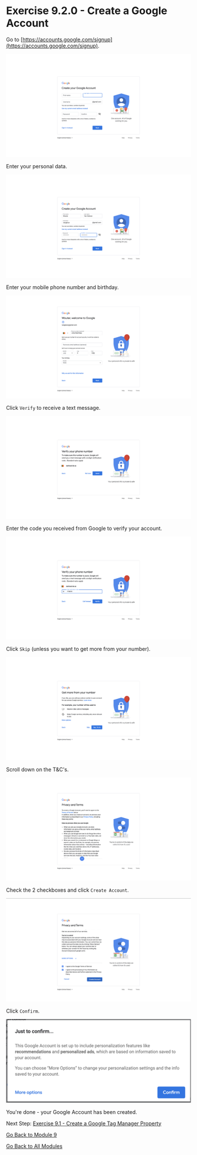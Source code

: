 # Exercise 9.2.0 - Create a Google Account

Go to [https://accounts.google.com/signup](https://accounts.google.com/signup).

![GTM Setup](./images/1.png)

Enter your personal data.

![GTM Setup](./images/2.png)

Enter your mobile phone number and birthday.

![GTM Setup](./images/3.png)

Click ``Verify`` to receive a text message.

![GTM Setup](./images/4.png)

Enter the code you received from Google to verify your account.

![GTM Setup](./images/5.png)

Click ``Skip`` (unless you want to get more from your number).

![GTM Setup](./images/6.png)

Scroll down on the T&C's.

![GTM Setup](./images/7.png)

Check the 2 checkboxes and click ``Create Account``.

![GTM Setup](./images/8.png)

Click ``Confirm``.

![GTM Setup](./images/9.png)

You're done - your Google Account has been created.

Next Step: [Exercise 9.1 - Create a Google Tag Manager Property](./ex1.md)

[Go Back to Module 9](./README.md)

[Go Back to All Modules](../../README.md)
